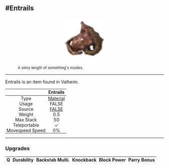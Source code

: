 <meta property="og:title" content="Entrails - MoreValheim" /><meta property="og:type" content="website" /><meta property="og:image" content="/assets/entrails.png" /><meta property="og:description" content="Entrails is an item found in Valheim." /><meta name="theme-color" content="#546D78"><meta name="twitter:card" content="summary_large_image">
#Entrails
-------------
<style>img {width:20px;}.tb {width:150px;display: block;margin-left: auto;margin-right: auto;}</style>

<style>.md-typeset table:not([class]) th:not([align]) {min-width:unset!important;}</style>
<style>td{padding:0em 0.3em!important;text-align:center!important;border-left:.05rem solid var(--md-default-fg-color--lightest)}</style>

<style>th{padding:0.1em 0.3em!important;text-align:center!important;font-weight:bold}</style>

<style>pre{text-align:right!important}</style>
<style>table tr td:first-child {border-left: 0;};</style>

<figure><img src="/assets/entrails.png" class="tb" /><figcaption><small>A slimy length of something's insides.</small></figcaption></figure>

-------------

Entrails is an item found in Valheim.

|        | Entrails              |
| ----------- | ------------------------------------ |
| Type | [Material](../../types/material)
| Usage | FALSE<br>
| Source | [FALSE](../../items/false)
| Weight | 0.5 |
| Max Stack | 50 |
| Teleportable | ✓
| Movespeed Speed | 0%


-------------

### Upgrades
| Q | Durability | Backstab Multi. | Knockback | Block Power | Parry Bonus
| - | - | - | - | - | - 

